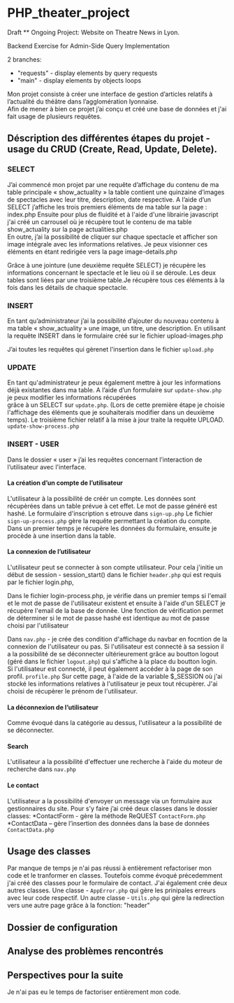 # PHP_theater_project

Draft **
Ongoing Project: Website on Theatre News in Lyon.

Backend Exercise for Admin-Side Query Implementation

2 branches:
- "requests" - display elements by query requests 
- "main"  - display elements by objects loops 



Mon projet consiste à créer une interface de gestion d’articles relatifs à l’actualité du théâtre dans l’agglomération lyonnaise.  
Afin de mener à bien ce projet j’ai conçu et créé une base de données et j'ai fait usage de plusieurs requêtes. 

## Déscription des différentes étapes du projet - usage du CRUD (Create, Read, Update, Delete). 
###	SELECT
J’ai commencé mon projet par une requête d’affichage du contenu de ma table principale « show_actuality » la table contient une quinzaine d’images de spectacles avec leur titre, description, date respective.
 A l’aide d’un SELECT j’affiche les trois premiers éléments de ma table sur la page : index.php
Ensuite pour plus de fluidité et à l'aide d'une librairie javascript j'ai créé un carrousel où je récupère tout le contenu de ma table show_actuality sur la page actualities.php   
En outre, j’ai la possibilité de cliquer sur chaque spectacle et afficher son image intégrale avec les informations relatives. Je peux visionner ces éléments en étant redirigée vers la page image-details.php

Grâce à une jointure (une deuxième requête SELECT) je récupère les informations concernant le spectacle et le lieu où il se déroule. Les deux tables sont liées par une troisième table.Je récupère tous ces éléments à la fois dans les détails de chaque spectacle.   


### INSERT
En tant qu’administrateur j’ai la possibilité d’ajouter du nouveau contenu à ma table « show_actuality »  une image, un titre, une description. 
En utilisant la requête INSERT dans le formulaire créé sur le fichier upload-images.php  

J’ai toutes les requêtes qui gèrenet l'insertion dans le fichier ```upload.php```

### UPDATE
En tant qu'administrateur je peux également mettre à jour les informations déjà existantes dans ma table. 
A l’aide d’un formulaire sur ```update-show.php``` je peux modifier les informations récupérées  
grâce à un SELECT sur ```update.php```.  (Lors de cette première étape je choisie l'affichage des éléments que je souhaiterais modifier dans un deuxième temps). 
Le troisième fichier relatif à la mise à jour traite la requête UPLOAD.  ```update-show-process.php```

### INSERT - USER 
Dans le dossier « user » j’ai les requêtes concernant l’interaction de l’utilisateur avec 
l'interface. 

#### La création d’un compte de l’utilisateur
L'utilisateur à la possibilité de créér un compte. Les données sont récupèrées dans un table prévue à cet effet. Le mot de passe généré est hashé. Le formulaire d'inscription s etrouve dans 
```sign-up.php```
Le fichier ```sign-up-process.php``` gère la requête permettant la création du compte. 
Dans un premier temps je récupère les données du formulaire, ensuite je procède à une insertion dans la table. 

####	La connexion de l’utilisateur
L'utilisateur peut se connecter à son compte utilisateur. 
Pour cela j'initie un début de session - session_start() dans le fichier  ```header.php``` qui est requis par le fichier login.php, 

Dans le fichier  login-process.php, je vérifie dans un premier temps si l'email et le mot de passe de l'utilisateur existent et ensuite à l'aide d'un SELECT je récupère l'email de la base de donnée. 
Une fonction de vérification permet de déterminer si le mot de passe hashé est identique au mot de passe choisi par l'utilisateur 

Dans ```nav.php``` - je crée des condition d'affichage du navbar en focntion de la connexion de l'utilisateur ou pas. Si l'utilisateur est connecté à sa session il a la possibilité de se déconnecter ultérieurement grâce au boutton logout (géré dans le fichier ```logout.php```) qui s'affiche à la place du boutton login.  
Si l'utilisateur est connecté, il peut également accéder à la page de son profil. ```profile.php``` Sur cette page, à l'aide de la variable $_SESSION où j'ai stocké les informations relatives à l'utilisateur je peux tout récupèrer. J'ai choisi de récupèrer le prénom de l'utilisateur.

####	La déconnexion de l’utilisateur 
Comme évoqué dans la catégorie au dessus, l'utilisateur a la possibilité de se déconnecter.

#### Search
L'utilisateur a la possibilité d'effectuer une recherche à l'aide du moteur de recherche dans ```nav.php``` 
#### Le contact 
L'utilisateur a la possibilité d'envoyer un message via un formulaire aux gestionnaires du site. 
Pour s'y faire j’ai créé deux classes dans le dossier classes:
*ContactForm - gère la méthode ReQUEST ```ContactForm.php```
*ContactData – gère l’insertion des données dans la base de données ```ContactData.php```

## Usage des classes
Par manque de temps je n'ai pas réussi à entièrement refactoriser mon code et le tranformer en classes. Toutefois comme évoqué précedemment j'ai créé des classes pour le formulaire de contact. 
J'ai également crée deux autres classes. Une classe - ```AppError.php``` qui gère les prinipales erreurs avec leur code respectif. Un autre classe - ```Utils.php``` qui gère la redirection vers une autre page grâce à la fonction: "header"

## Dossier de configuration 

## Analyse des problèmes rencontrés

## Perspectives pour la suite 
Je n'ai pas eu le temps de factoriser entièrement mon code. 